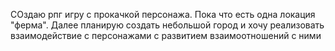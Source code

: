 СОздаю рпг игру с прокачкой персонажа. Пока что есть одна локация "ферма". Далее планирую создать небольшой город и хочу реализовать взаимодействие с персонажами с развитием взаимоотношений с ними
